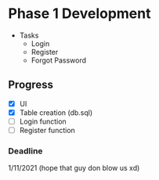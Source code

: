 # Phase 1 Development
- Tasks
  - Login
  - Register
  - Forgot Password
  
## Progress
- [x] UI
- [x] Table creation (db.sql)
- [ ] Login function
- [ ] Register function

### Deadline
1/11/2021 (hope that guy don blow us xd)
